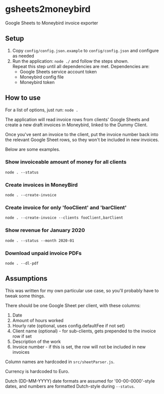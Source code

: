 gsheets2moneybird
=================

Google Sheets to Moneybird invoice exporter

## Setup

1. Copy `config/config.json.example` to `config/config.json` and configure as needed
2. Run the application: `node ./` and follow the steps shown.  
   Repeat this step until all dependencies are met.
   Dependencies are:
   - Google Sheets service account token
   - Moneybird config file
   - Moneybird token

## How to use

For a list of options, just run: `node .`

The application will read invoice rows from clients' Google Sheets
and create a new draft invoices in Moneybird, linked to the Dummy Client. 

Once you've sent an invoice to the client, put the invoice number
back into the relevant Google Sheet rows, so they won't be included
in new invoices. 

Below are some examples.

### Show invoiceable amount of money for all clients

`node . --status`

### Create invoices in MoneyBird

`node . --create-invoice`

### Create invoice for only 'fooClient' and 'barClient'

`node . --create-invoice --clients fooClient,barClient`

### Show revenue for January 2020

`node . --status --month 2020-01`

### Download unpaid invoice PDFs

`node . --dl-pdf`

## Assumptions

This was written for my own particular use case, so
you'll probably have to tweak some things.

There should be one Google Sheet per client, with these columns:

1. Date
2. Amount of hours worked
3. Hourly rate (optional, uses config.defaultFee if not set)
4. Client name (optional) - 
   for sub-clients, gets prepended to the invoice row if set
5. Description of the work
6. Invoice number - if this is set, the row will not be included
   in new invoices

Column names are hardcoded in `src/sheetParser.js`.

Currency is hardcoded to Euro.

Dutch (DD-MM-YYYY) date formats are assumed for '00-00-0000'-style dates, and
numbers are formatted Dutch-style during `--status`.
